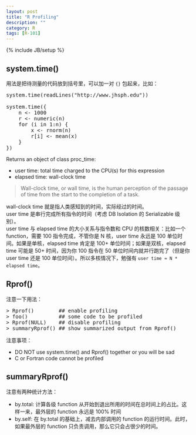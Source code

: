 ```yaml
---
layout: post
title: "R Profiling"
description: ""
category: R
tags: [R-101]
---
```

{% include JB/setup %}

## system.time()

用法是把待测量的代码放到括号里，可以加一对 `{}` 包起来，比如：

<pre class="prettyprint linenums">
system.time(readLines("http://www.jhsph.edu"))

system.time({
    n &lt;- 1000
    r &lt;- numeric(n)
    for (i in 1:n) {
        x &lt;- rnorm(n)
        r[i] &lt;- mean(x)
    }
})
</pre>

Returns an object of class proc_time: 

* user time: total time charged to the CPU(s) for this expression
* elapsed time: wall-clock time

> Wall-clock time, or wall time, is the human perception of the passage of time from the start to the completion of a task.

wall-clock time 就是指人类感知到的时间，实际经过的时间。  
user time 是串行完成所有指令的时间（考虑 DB Isolation 的 Serializable 级别）。  
user time 与 elapsed time 的大小关系与指令数和 CPU 的核数相关：比如一个 function，需要 100 指令完成，不管你是 N 核，user time 永远是 100 单位时间。如果是单核，elapsed time 肯定是 100+ 单位时间；如果是双核，elapsed time 可能是 50+ 时间，因为你 100 指令在 50 单位时间内就并行跑完了（但是你 user time 还是 100 单位时间）。所以多核情况下，勉强有 `user time ≈ N * elapsed time`。

## Rprof()

注意一下用法：

<pre class="prettyprint linenums">
&gt; Rprof()        ## enable profiling
&gt; foo()          ## some code to be profiled
&gt; Rprof(NULL)    ## disable profiling
&gt; summaryRprof() ## show summarized output from Rprof()
</pre>

注意事项：

* DO NOT use system.time() and Rprof() together or you will be sad
* C or Fortran code cannot be profiled

## summaryRprof()

注意有两种统计方法：

* by.total: 计算各级 function 从开始到退出所用的时间在总时间上的占比。这样一来，最外层的 function 永远是 100% 时间
* by.self: 在 by.total 的基础上，减去内部调用的 function 的运行时间。此时，如果最外层的 function 只负责调用，那么它只会占很少的时间。
